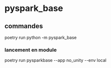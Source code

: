 # pyspark_base

## commandes
 poetry run python -m pyspark_base
 
### lancement en module
poetry run pysparkbase --app no_unity  --env local

